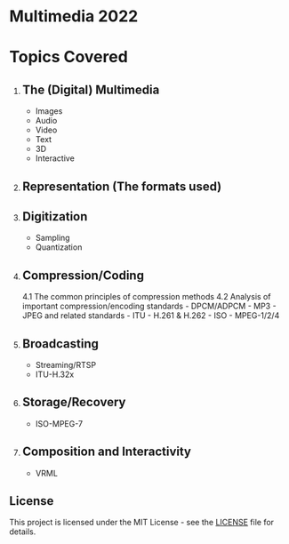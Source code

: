 # Multimedia 2022

# Topics Covered

1. ## The (Digital) Multimedia
   - Images
   - Audio
   - Video
   - Text
   - 3D
   - Interactive

2. ## Representation (The formats used)

3. ## Digitization
   - Sampling
   - Quantization

4. ## Compression/Coding
   4.1 The common principles of compression methods
   4.2 Analysis of important compression/encoding standards
       - DPCM/ADPCM
       - MP3
       - JPEG and related standards
       - ITU - H.261 & H.262
       - ISO - MPEG-1/2/4

5. ## Broadcasting
   - Streaming/RTSP
   - ITU-H.32x

6. ## Storage/Recovery
   - ISO-MPEG-7

7. ## Composition and Interactivity
   - VRML



## License

This project is licensed under the MIT License - see the [LICENSE](LICENSE) file for details.
